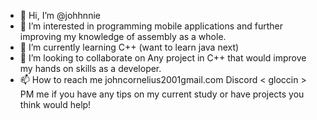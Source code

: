 - 👋 Hi, I’m @johhnnie
- 👀 I’m interested in programming mobile applications and further improving my knowledge of assembly as a whole. 
- 🌱 I’m currently learning C++ (want to learn java next)
- 💞️ I’m looking to collaborate on Any project in C++ that would improve my hands on skills as a developer.
- 📫 How to reach me johncornelius2001gmail.com Discord  < gloccin > PM me if you have any tips on my current study or have projects you think would help! 

<!---
johhnnie/johhnnie is a ✨ special ✨ repository because its `README.md` (this file) appears on your GitHub profile.
You can click the Preview link to take a look at your changes.
--->
